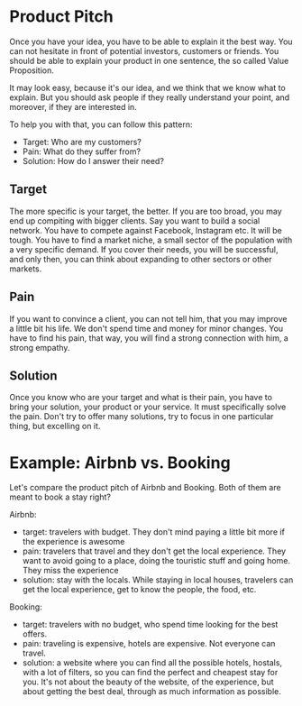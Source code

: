 # Product Pitch

Once you have your idea, you have to be able to explain it the best way. You can not hesitate in front of potential investors, customers or friends. You should be able to explain your product in one sentence, the so called Value Proposition.

It may look easy, because it's our idea, and we think that we know what to explain. But you should ask people if they really understand your point, and moreover, if they are interested in.

To help you with that, you can follow this pattern:

- Target: Who are my customers?
- Pain: What do they suffer from?
- Solution: How do I answer their need?

## Target

The more specific is your target, the better. If you are too broad, you may end up compiting with bigger clients. Say you want to build a social network. You have to compete against Facebook, Instagram etc. It will be tough. You have to find a market niche, a small sector of the population with a very specific demand. If you cover their needs, you will be successful, and only then, you can think about expanding to other sectors or other markets. 

## Pain

If you want to convince a client, you can not tell him, that you may improve a little bit his life. We don't spend time and money for minor changes. You have to find his pain, that way, you will find a strong connection with him, a strong empathy.

## Solution

Once you know who are your target and what is their pain, you have to bring your solution, your product or your service. It must specifically solve the pain. Don't try to offer many solutions, try to focus in one particular thing, but excelling on it.

# Example: Airbnb vs. Booking

Let's compare the product pitch of Airbnb and Booking. Both of them are meant to book a stay right?

Airbnb:

- target: travelers with budget. They don't mind paying a little bit more if the experience is awesome
- pain: travelers that travel and they don't get the local experience. They want to avoid going to a place, doing the touristic stuff and going home. They miss the experience
- solution: stay with the locals. While staying in local houses, travelers can get the local experience, get to know the people, the food, etc.

Booking:

- target: travelers with no budget, who spend time looking for the best offers.
- pain: traveling is expensive, hotels are expensive. Not everyone can travel.
- solution: a website where you can find all the possible hotels, hostals, with a lot of filters, so you can find the perfect and cheapest stay for you. It's not about the beauty of the website, of the experience, but about getting the best deal, through as much information as possible.


























